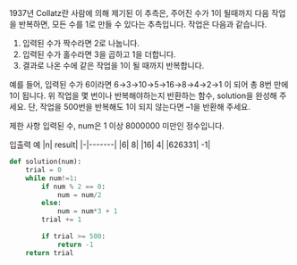1937년 Collatz란 사람에 의해 제기된 이 추측은, 주어진 수가 1이 될때까지 다음 작업을 반복하면, 모든 수를 1로 만들 수 있다는 추측입니다. 작업은 다음과 같습니다.

1. 입력된 수가 짝수라면 2로 나눕니다.
2. 입력된 수가 홀수라면 3을 곱하고 1을 더합니다.
3. 결과로 나온 수에 같은 작업을 1이 될 때까지 반복합니다.

예를 들어, 입력된 수가 6이라면 6→3→10→5→16→8→4→2→1 이 되어 총 8번 만에 1이 됩니다. 위 작업을 몇 번이나 반복해야하는지 반환하는 함수, solution을 완성해 주세요. 단, 작업을 500번을 반복해도 1이 되지 않는다면 –1을 반환해 주세요.

제한 사항
입력된 수, num은 1 이상 8000000 미만인 정수입니다.

입출력 예
|n|	result|
|-|-------|
|6|	8|
|16|	4|
|626331|	-1|

```python
def solution(num):
    trial = 0
    while num!=1:
        if num % 2 == 0:
            num = num/2
        else:
            num = num*3 + 1
        trial += 1
        
        if trial >= 500:
            return -1
    return trial
```
